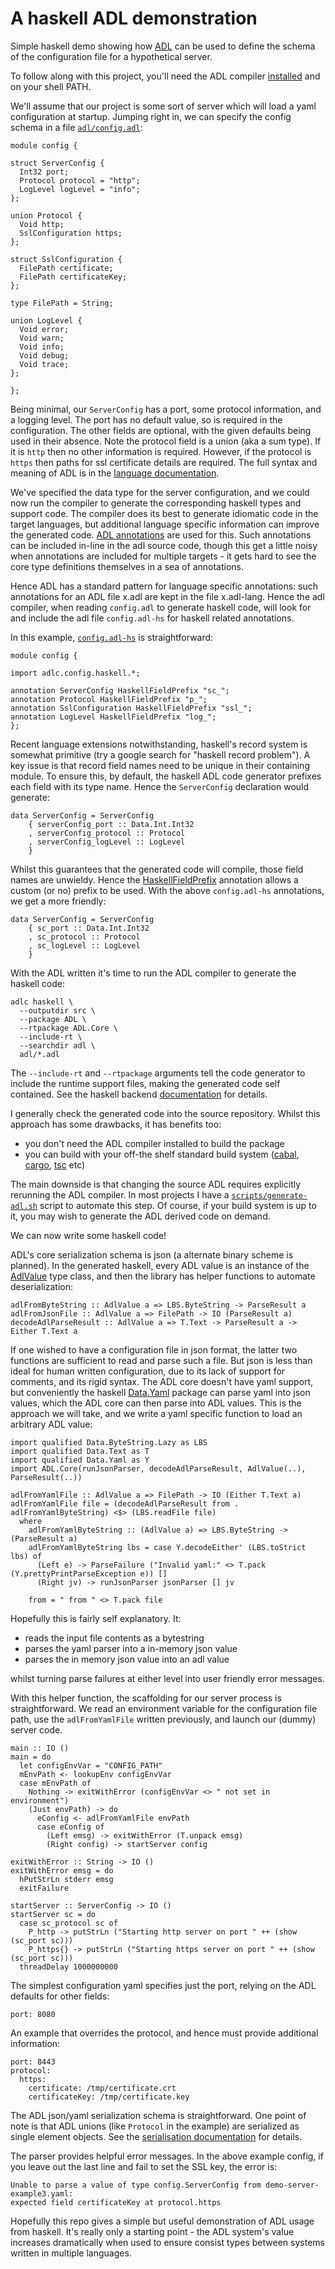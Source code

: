 # A haskell ADL demonstration

Simple haskell demo showing how [ADL][adl] can be used to define the schema of the configuration file for a hypothetical server.

To follow along with this project, you'll need the ADL compiler [installed][adl-install]
and on your shell PATH.

We'll assume that our project is some sort of server which will load a yaml configuration at
startup. Jumping right in, we can specify the config schema in a file [`adl/config.adl`][config]:

```
module config {

struct ServerConfig {
  Int32 port;
  Protocol protocol = "http";
  LogLevel logLevel = "info";
};

union Protocol {
  Void http;
  SslConfiguration https;
};

struct SslConfiguration {
  FilePath certificate;
  FilePath certificateKey;
};

type FilePath = String;

union LogLevel {
  Void error;
  Void warn;
  Void info;
  Void debug;
  Void trace;
};

};
```

Being minimal, our `ServerConfig` has a port, some protocol information, and a logging level. The
port has no default value, so is required in the configuration. The other fields are optional,
with the given defaults being used in their absence. Note the protocol field is a union (aka a sum type).
If it is `http` then no other information is required.  However, if the protocol is `https` then
paths for ssl certificate details are required. The full syntax and meaning of ADL is in
the [language documentation][adl-language].

We've specified the data type for the server configuration, and we could now run the compiler to
generate the corresponding haskell types and support code. The compiler does its best to generate
idiomatic code in the target languages, but additional language specific information can improve
the generated code. [ADL annotations][adl-annotations] are used for this. Such annotations can be
included in-line in the adl source code, though this get a little noisy when annotations are included
for multiple targets - it gets hard to see the core type definitions themselves in a sea of annotations.

Hence ADL has a standard pattern for language specific annotations: such annotations for an ADL file
x.adl are kept in the file x.adl-lang. Hence the adl compiler, when reading `config.adl` to generate
haskell code, will look for and include the adl file `config.adl-hs` for haskell related annotations.

In this example, [`config.adl-hs`][config-hs] is straightforward:

```
module config {

import adlc.config.haskell.*;

annotation ServerConfig HaskellFieldPrefix "sc_";
annotation Protocol HaskellFieldPrefix "p_";
annotation SslConfiguration HaskellFieldPrefix "ssl_";
annotation LogLevel HaskellFieldPrefix "log_";
};
```

Recent language extensions notwithstanding, haskell's record system is somewhat primitive (try
a google search for "haskell record problem"). A key issue is that record field names need to
be unique in their containing module. To ensure this, by default, the haskell ADL code generator
prefixes each field with its type name. Hence the `ServerConfig` declaration would generate:

```
data ServerConfig = ServerConfig
    { serverConfig_port :: Data.Int.Int32
    , serverConfig_protocol :: Protocol
    , serverConfig_logLevel :: LogLevel
    }
```

Whilst this guarantees that the generated code will compile, those field names are unwieldy.
Hence the [HaskellFieldPrefix][] annotation allows a custom (or no) prefix to be used. With
the above `config.adl-hs` annotations, we get a more friendly:

```
data ServerConfig = ServerConfig
    { sc_port :: Data.Int.Int32
    , sc_protocol :: Protocol
    , sc_logLevel :: LogLevel
    }
```

With the ADL written it's time to run the ADL compiler to generate the haskell code:

```
adlc haskell \
  --outputdir src \
  --package ADL \
  --rtpackage ADL.Core \
  --include-rt \
  --searchdir adl \
  adl/*.adl
```

The `--include-rt` and `--rtpackage` arguments tell the code generator to include the
runtime support files, making the generated code self contained. See the
haskell backend [documentation][adl-haskell] for details.

I generally check the generated code into the source repository. Whilst this approach
has some drawbacks, it has benefits too:

  - you don't need the ADL compiler installed to build the package
  - you can build with your off-the shelf standard build system ([cabal][], [cargo][], [tsc][] etc)
    
The main downside is that changing the source ADL requires explicitly rerunning
the ADL compiler. In most projects I have a [`scripts/generate-adl.sh`][generate] script to
automate this step. Of course, if your build system is up to it, you may wish
to generate the ADL derived code on demand.

We can now write some haskell code!

ADL's core serialization schema is json (a alternate binary scheme is planned). In the
generated haskell, every ADL value is an instance of the [AdlValue][] type class, and then
the library has helper functions to automate deserialization:

```
adlFromByteString :: AdlValue a => LBS.ByteString -> ParseResult a
adlFromJsonFile :: AdlValue a => FilePath -> IO (ParseResult a)
decodeAdlParseResult :: AdlValue a => T.Text -> ParseResult a -> Either T.Text a
```

If one wished to have a configuration file in json format, the latter two functions
are sufficient to read and parse such a file.  But json is less than ideal for human
written configuration, due to its lack of support for comments, and its rigid syntax.
The ADL core doesn't have yaml support, but conveniently the haskell [Data.Yaml][] package can parse
yaml into json values, which the ADL core can then parse into ADL values. This is the
approach we will take, and we write a yaml specific function to load an arbitrary
ADL value:

```
import qualified Data.ByteString.Lazy as LBS
import qualified Data.Text as T
import qualified Data.Yaml as Y
import ADL.Core(runJsonParser, decodeAdlParseResult, AdlValue(..), ParseResult(..))

adlFromYamlFile :: AdlValue a => FilePath -> IO (Either T.Text a)
adlFromYamlFile file = (decodeAdlParseResult from . adlFromYamlByteString) <$> (LBS.readFile file)
  where
    adlFromYamlByteString :: (AdlValue a) => LBS.ByteString -> (ParseResult a)
    adlFromYamlByteString lbs = case Y.decodeEither' (LBS.toStrict lbs) of
      (Left e) -> ParseFailure ("Invalid yaml:" <> T.pack (Y.prettyPrintParseException e)) []
      (Right jv) -> runJsonParser jsonParser [] jv

    from = " from " <> T.pack file
```

Hopefully this is fairly self explanatory. It:

   - reads the input file contents as a bytestring
   - parses the yaml parser into a in-memory json value
   - parses the in memory json value into an adl value
    
whilst turning parse failures at either level into user friendly error messages.

With this helper function, the scaffolding for our server process is straightforward. We
read an environment variable for the configuration file path, use the `adlFromYamlFile`
written previously, and launch our (dummy) server code.

```
main :: IO ()
main = do
  let configEnvVar = "CONFIG_PATH"
  mEnvPath <- lookupEnv configEnvVar
  case mEnvPath of
    Nothing -> exitWithError (configEnvVar <> " not set in environment")
    (Just envPath) -> do
      eConfig <- adlFromYamlFile envPath
      case eConfig of
        (Left emsg) -> exitWithError (T.unpack emsg)
        (Right config) -> startServer config

exitWithError :: String -> IO ()
exitWithError emsg = do
  hPutStrLn stderr emsg
  exitFailure
  
startServer :: ServerConfig -> IO ()
startServer sc = do
  case sc_protocol sc of
    P_http -> putStrLn ("Starting http server on port " ++ (show (sc_port sc)))
    P_https{} -> putStrLn ("Starting https server on port " ++ (show (sc_port sc)))
  threadDelay 1000000000
```

The simplest configuration yaml specifies just the port, relying on
the ADL defaults for other fields:

```
port: 8080
```

An example that overrides the protocol, and hence must provide additional
information:

```
port: 8443
protocol:
  https:
    certificate: /tmp/certificate.crt
    certificateKey: /tmp/certificate.key
```

The ADL json/yaml serialization schema is straightforward. One point
of note is that ADL unions (like `Protocol` in the example) are serialized
as single element objects. See the [serialisation documentation][adl-serialization]
for details.
          
The parser provides helpful error messages. In the above example
config, if you leave out the last line and fail to set the SSL key, the
error is:

```
Unable to parse a value of type config.ServerConfig from demo-server-example3.yaml:
expected field certificateKey at protocol.https
```


Hopefully this repo gives a simple but useful demonstration of ADL usage from haskell.
It's really only a starting point - the ADL system's value increases dramatically when used
to ensure consist types between systems written in multiple languages. 
      
[config]:adl/config.adl
[config-hs]:adl/config.adl-hs
[generate]:scripts/generate-adl.sh

[adl]:https://github.com/timbod7/adl
[helix]:https://www.helixta.com.au/
[openapi]:https://swagger.io/specification/
[yaml]:https://en.wikipedia.org/wiki/YAML
[adl-install]:https://github.com/timbod7/adl/blob/master/docs/install.md
[adl-demo-hs]:https://github.com/timbod7/adl-demo-hs
[adl-annotations]:https://github.com/timbod7/adl/blob/master/docs/language.md#annotations
[adl-haskell]:https://github.com/timbod7/adl/blob/master/docs/backend-haskell.md
[adl-language]:https://github.com/timbod7/adl/blob/master/docs/language.md
[adl-serialization]:https://github.com/timbod7/adl/blob/master/docs/serialization.md
[HaskellFieldPrefix]:https://github.com/timbod7/adl/blob/master/haskell/compiler/lib/adl/adlc/config/haskell.adl#L3
[AdlValue]:https://github.com/timbod7/adl/blob/master/haskell/runtime/src/ADL/Core/Value.hs#L67
[Data.Yaml]:http://hackage.haskell.org/package/yaml
[cabal]:https://www.haskell.org/cabal/
[cargo]:https://doc.rust-lang.org/cargo/
[tsc]:https://www.typescriptlang.org/docs/handbook/compiler-options.html




[stack]:https://docs.haskellstack.org/en/stable/README/
